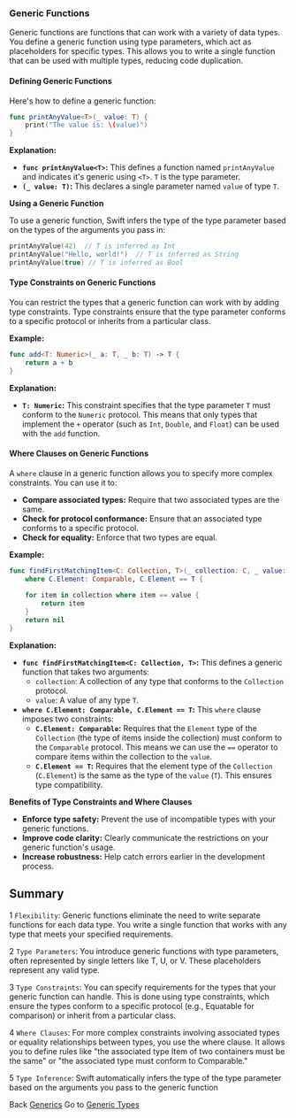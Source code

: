 ### Generic Functions

Generic functions are functions that can work with a variety of data types. You define a generic function using type parameters, which act as placeholders for specific types. This allows you to write a single function that can be used with multiple types, reducing code duplication.

#### Defining Generic Functions

Here's how to define a generic function:

```swift
func printAnyValue<T>(_ value: T) {
    print("The value is: \(value)")
}
```

**Explanation:**

* **`func printAnyValue<T>`:** This defines a function named `printAnyValue` and indicates it's generic using `<T>`. `T` is the type parameter.
* **`(_ value: T)`:** This declares a single parameter named `value` of type `T`.


**Using a Generic Function**

To use a generic function, Swift infers the type of the type parameter based on the types of the arguments you pass in:

```swift
printAnyValue(42)  // T is inferred as Int
printAnyValue("Hello, world!")  // T is inferred as String
printAnyValue(true) // T is inferred as Bool
```

#### Type Constraints on Generic Functions

You can restrict the types that a generic function can work with by adding type constraints. Type constraints ensure that the type parameter conforms to a specific protocol or inherits from a particular class.

**Example:**

```swift
func add<T: Numeric>(_ a: T, _ b: T) -> T {
    return a + b
}
```

**Explanation:**

* **`T: Numeric`:** This constraint specifies that the type parameter `T` must conform to the `Numeric` protocol. This means that only types that implement the `+` operator (such as `Int`, `Double`, and `Float`) can be used with the `add` function.

#### Where Clauses on Generic Functions

A `where` clause in a generic function allows you to specify more complex constraints. You can use it to:

* **Compare associated types:** Require that two associated types are the same.
* **Check for protocol conformance:** Ensure that an associated type conforms to a specific protocol.
* **Check for equality:** Enforce that two types are equal.

**Example:**

```swift
func findFirstMatchingItem<C: Collection, T>(_ collection: C, _ value: T) -> C.Element? 
    where C.Element: Comparable, C.Element == T {
        
    for item in collection where item == value {
        return item
    }
    return nil
}
```

**Explanation:**

* **`func findFirstMatchingItem<C: Collection, T>`:**  This defines a generic function that takes two arguments:
    * `collection`: A collection of any type that conforms to the `Collection` protocol.
    * `value`: A value of any type `T`.
* **`where C.Element: Comparable, C.Element == T`:** This `where` clause imposes two constraints:
    * **`C.Element: Comparable`:** Requires that the `Element` type of the `Collection` (the type of items inside the collection) must conform to the `Comparable` protocol. This means we can use the `==` operator to compare items within the collection to the `value`.
    * **`C.Element == T`:** Requires that the element type of the `Collection` (`C.Element`) is the same as the type of the `value` (`T`).  This ensures type compatibility.

**Benefits of Type Constraints and Where Clauses**

* **Enforce type safety:**  Prevent the use of incompatible types with your generic functions.
* **Improve code clarity:** Clearly communicate the restrictions on your generic function's usage.
* **Increase robustness:** Help catch errors earlier in the development process.

## Summary

1 `Flexibility`: Generic functions eliminate the need to write separate functions for each data type. You write a single function that works with any type that meets your specified requirements.

2 `Type Parameters`: You introduce generic functions with type parameters, often represented by single letters like T, U, or V. These placeholders represent any valid type.

3 `Type Constraints`: You can specify requirements for the types that your generic function can handle. This is done using type constraints, which ensure the types conform to a specific protocol (e.g., Equatable for comparison) or inherit from a particular class.

4 `Where Clauses`: For more complex constraints involving associated types or equality relationships between types, you use the where clause. It allows you to define rules like "the associated type Item of two containers must be the same" or "the associated type must conform to Comparable."

5 `Type Inference`: Swift automatically infers the type of the type parameter based on the arguments you pass to the generic function

Back [Generics](../README.md)
Go to [Generic Types]()